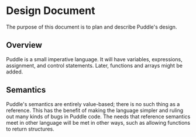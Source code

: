 Design Document
===============

The purpose of this document is to plan and describe Puddle's design.

Overview
--------

Puddle is a small imperative language. It will have variables, expressions,
assignment, and control statements. Later, functions and arrays might be added.

Semantics
---------

Puddle's semantics are entirely value-based; there is no such thing as a
reference. This has the benefit of making the language simpler and ruling out
many kinds of bugs in Puddle code. The needs that reference semantics meet in
other language will be met in other ways, such as allowing functions to return
structures.
